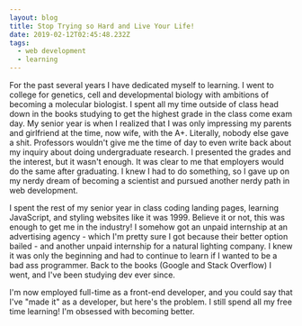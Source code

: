 ```yaml
---
layout: blog
title: Stop Trying so Hard and Live Your Life!
date: 2019-02-12T02:45:48.232Z
tags:
  - web development
  - learning
---
```

For the past several years I have dedicated myself to learning. I went to college for genetics, cell and developmental biology with ambitions of becoming a molecular biologist. I spent all my time outside of class head down in the books studying to get the highest grade in the class come exam day. My senior year is when I realized that I was only impressing my parents and girlfriend at the time, now wife, with the A+. Literally, nobody else gave a shit. Professors wouldn't give me the time of day to even write back about my inquiry about doing undergraduate research. I presented the grades and the interest, but it wasn't enough. It was clear to me that employers would do the same after graduating. I knew I had to do something, so I gave up on my nerdy dream of becoming a scientist and pursued another nerdy path in web development.

I spent the rest of my senior year in class coding landing pages, learning JavaScript, and styling websites like it was 1999. Believe it or not, this was enough to get me in the industry! I somehow got an unpaid internship at an advertising agency - which I'm pretty sure I got because their better option bailed - and another unpaid internship for a natural lighting company. I knew it was only the beginning and had to continue to learn if I wanted to be a bad ass programmer. Back to the books (Google and Stack Overflow) I went, and I've been studying dev ever since.

I'm now employed full-time as a front-end developer, and you could say that I've "made it" as a developer, but here's the problem. I still spend all my free time learning! I'm obsessed with becoming better.
